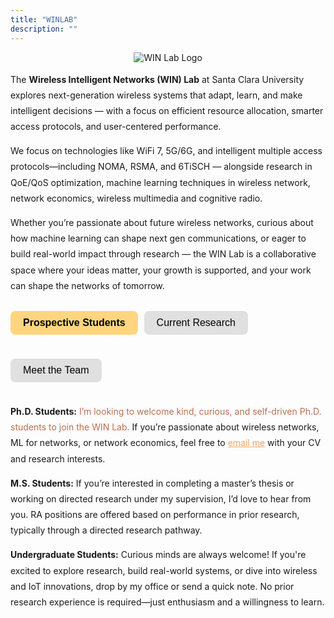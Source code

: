 ```yaml
---
title: "WINLAB"
description: ""
---
```


<p align="center">
  <img src="/lab.jpeg" alt="WIN Lab Logo" style="max-width: 100%; height: auto;"/>
</p>

<p style="font-size: 14px; line-height: 1.8;">
  The <strong>Wireless Intelligent Networks (WIN) Lab</strong> at Santa Clara University explores next-generation wireless systems that adapt, learn, and make intelligent decisions — with a focus on efficient resource allocation, smarter access protocols, and user-centered performance.
</p>

<p style="font-size: 14px; line-height: 1.8;">
We focus on technologies like WiFi 7, 5G/6G, and intelligent multiple access protocols—including NOMA, RSMA, and 6TiSCH — alongside research in QoE/QoS optimization, machine learning techniques in wireless network, network economics, wireless multimedia and cognitive radio.
</p>

<p style="font-size: 14px; line-height: 1.8;">
Whether you’re passionate about future wireless networks, curious about how machine learning can shape next gen communications, or eager to build real-world impact through research — the WIN Lab is a collaborative space where your ideas matter, your growth is supported, and your work can shape the networks of tomorrow.
</p>

<style>
.toggle-wrapper {
  display: flex;
  justify-content: center;
  margin-bottom: 20px;
}

.toggle-buttons {
  display: flex;
  gap: 10px;
  flex-wrap: wrap;
}

.toggle-buttons button {
  padding: 10px 20px;
  font-size: 16px;
  border: none;
  border-radius: 8px;
  background-color: #e0e0e0;
  cursor: pointer;
  transition: background-color 0.3s ease;
}

.toggle-buttons button:hover {
  background-color: #ffd580; /* orange highlight on hover */
}

.toggle-buttons button.active {
  background-color: #ffd580;
  font-weight: bold;
}

.toggle-section {
  display: none;
}
.toggle-section.active {
  display: block;
}
 
.student-grid {
  display: flex;
  flex-wrap: wrap;
  gap: 30px;
  justify-content: center;
  margin-top: 20px;
}

.student-grid {
  display: flex;
  flex-wrap: wrap;
  gap: 30px;
  justify-content: center;
  margin-top: 20px;
}

.student-card {
  width: 210px;
  height: 260px;
  background-color: white;
  border-radius: 16px;
  overflow: hidden;
  position: relative;
  box-shadow: 0 0 10px rgba(0,0,0,0.06);
  transition: box-shadow 0.3s ease;
  text-align: center;
  cursor: pointer;
  padding-top: 20px;
}

.student-card:hover {
  box-shadow: 0 0 12px 2px gold;
}

.student-image {
  width: 150px;
  height: 150px;
  object-fit: cover;
  border-radius: 8px;
  transition: all 0.4s ease;
  margin-bottom: 10px;
}

.student-card:hover .student-image {
  width: 80px;
  height: 80px;
  margin-bottom: 4px;
}

.student-info {
  transition: transform 0.3s ease;
}

.student-name {
  font-weight: bold;
  margin-bottom: 4px;
  transition: margin-bottom 0.3s ease;
}

.student-role {
  font-style: italic;
  font-size: 14px;
  color: #555;
  transition: margin-bottom 0.3s ease;
}

.project-hover {
  opacity: 0;
  transition: opacity 0.3s ease;
  font-size: 14px;
  margin-top: 6px;
  padding: 0 10px;
}

.student-card:hover .project-hover {
  opacity: 1;
}

</style>

<div class="toggle-wrapper">
  <div class="toggle-buttons">

   <button id="btn-prospective" class="active" onclick="showSection('prospective')">Prospective Students</button>

  <button id="btn-research"  onclick="showSection('research')">Current Research</button>

  <button id="btn-people" onclick="showSection('people')">Meet the Team</button>

    
  </div>
</div>

<div id="research" class="toggle-section">

<ul style="font-size: 14px; line-height: 1.9; list-style: none; padding-left: 0;">
  <li>🎯 <strong>NOMA for 6G Cellular Networks:</strong> Designing user-focused algorithms to enhance Quality of Experience (QoE) and fairness in non-orthogonal multiple access networks, leveraging machine learning and game theory.</li>
  
  <li>🎯 <strong>Multi-Link WiFi 7 for Intelligent LANs:</strong> Exploring Multi-Link Operation (MLO) for smarter traffic steering across bands and interfaces to achieve ultra-low latency and high throughput in wireless LANs.</li>
  
  <li>🎯 <strong>MAC-Layer Optimization for 6TiSCH IoT Networks:</strong> Developing distributed game-theoretic algorithms at the MAC layer to enhance scheduling efficiency, reduce energy consumption, and improve reliability in low-power industrial IoT networks built on the 6TiSCH protocol.</li>
  
  <li>🎯 <strong>RSMA for Next-Gen Spectrum Sharing:</strong> Exploring rate-splitting multiple access as a flexible and interference-aware access strategy for multi-user wireless systems, enabling improved spectral efficiency, user fairness, and adaptability under diverse QoS demands.</li>
</ul>

</div>


<div id="people" class="toggle-section">

<!-- UNDERGRADUATE STUDENTS -->
<h3 style="text-align: center; margin-top: 40px;">Undergraduate Students:</h3>
<div class="student-grid">
  <div class="student-card">
    <img src="/picture1.jpeg" alt="Derek Chui" class="student-image">
    <div class="student-info">
      <div class="student-name">Derek Chui</div>
      <div class="student-role">B.S. Student</div>
      <div class="project-hover"><em>Project:</em> Efficient user grouping in NOMA Networks</div>
    </div>
  </div>
</div>

<!-- GRADUATE STUDENTS -->
<h3 style="text-align: center; margin-top: 50px;">Graduate Students:</h3>
<div class="student-grid">
  <div class="student-card">
    <img src="/picture1.jpeg" alt="Mrudhula Lokesh" class="student-image">
    <div class="student-info">
      <div class="student-name">Mrudhula Lokesh</div>
      <div class="student-role">M.S. Student</div>
      <div class="project-hover"><em>Project:</em> Optimizing Multi Link Operation (MLO) in WiFi 7</div>
    </div>
  </div>

  <div class="student-card">
    <img src="/picture1.jpeg" alt="Samarth Kulkarni" class="student-image">
    <div class="student-info">
      <div class="student-name">Samarth Kulkarni</div>
      <div class="student-role">M.S. Student</div>
      <div class="project-hover"><em>Project:</em> Advanced Reinforcement Learning Models for WiFi 7</div>
    </div>
  </div>

  <div class="student-card">
    <img src="/Brian.PNG" alt="Brian Trinh" class="student-image">
    <div class="student-info">
      <div class="student-name">Brian Trinh</div>
      <div class="student-role">M.S. Student</div>
      <div class="project-hover"><em>Project:</em> ML driven Traffic Distribution in WiFi 7</div>
    </div>
  </div>
</div>

</div>


<div id="prospective" class="toggle-section active">
  <p style="font-size: 14px; line-height: 1.8;">
    <strong>Ph.D. Students:</strong><span style="color: #b86f50;">
  I’m looking to welcome kind, curious, and self-driven Ph.D. students to join the WIN Lab.</span> If you’re passionate about wireless networks, ML for networks, or network economics, feel free to <a href="mailto:kkattiyanramamoorthy@scu.edu" style="color: #f4a261;">email me</a> with your CV and research interests.
  </p>

  <p style="font-size: 14px; line-height: 1.8;">
    <strong>M.S. Students:</strong> If you’re interested in completing a master’s thesis or working on directed research under my supervision, I’d love to hear from you. RA positions are offered based on performance in prior research, typically through a directed research pathway.
  </p>

  <p style="font-size: 14px; line-height: 1.8;">
    <strong>Undergraduate Students:</strong> Curious minds are always welcome! If you're excited to explore research, build real-world systems, or dive into wireless and IoT innovations, drop by my office or send a quick note. No prior research experience is required—just enthusiasm and a willingness to learn.
  </p>
</div>

<script>
function showSection(sectionId) {
  document.querySelectorAll('.toggle-section').forEach(div => div.classList.remove('active'));
  document.querySelectorAll('.toggle-buttons button').forEach(btn => btn.classList.remove('active'));

  document.getElementById(sectionId).classList.add('active');
  document.getElementById('btn-' + sectionId).classList.add('active');
}
</script>




